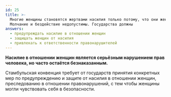 ```yaml
---
id: 25
title: >-
  Многие женщины становятся жертвами насилия только потому, что они женщины.
  Молчание и бездействие недопустимы. Государства должны
answers:
  - предупреждать насилие в отношении женщин
  - защищать женщин от насилия
  - привлекать к ответственности правонарушителей
---
```

**Насилие в отношении женщин является серьёзным нарушением прав человека, но часто остаётся безнаказанным.**

Стамбульская конвенция требует от государств принятия конкретных мер по
предупреждению и защите от насилия в отношении женщин, преследованию в
отношении правонарушений, с тем чтобы женщины могли чувствовать себя в
безопасности.

